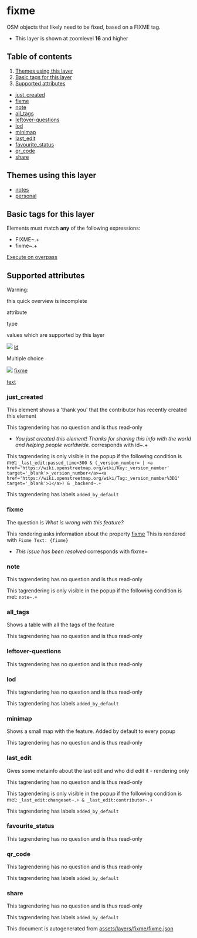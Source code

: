 [//]: # (WARNING: this file is automatically generated. Please find the sources at the bottom and edit those sources)

fixme
=====

OSM objects that likely need to be fixed, based on a FIXME tag.

*   This layer is shown at zoomlevel **16** and higher

Table of contents
-----------------

1.  [Themes using this layer](#-themes-using-this-layer-)
2.  [Basic tags for this layer](#-basic-tags-for-this-layer-)
3.  [Supported attributes](#-supported-attributes-)

*   [just\_created](#just_created)
*   [fixme](#fixme)
*   [note](#note)
*   [all\_tags](#all_tags)
*   [leftover-questions](#leftover-questions)
*   [lod](#lod)
*   [minimap](#minimap)
*   [last\_edit](#last_edit)
*   [favourite\_status](#favourite_status)
*   [qr\_code](#qr_code)
*   [share](#share)

Themes using this layer
-----------------------

*   [notes](https://mapcomplete.org/notes)
*   [personal](https://mapcomplete.org/personal)

Basic tags for this layer
-------------------------

Elements must match **any** of the following expressions:

*   FIXME~.+
*   fixme~.+

[Execute on overpass](http://overpass-turbo.eu/?Q=%5Bout%3Ajson%5D%5Btimeout%3A90%5D%3B%28%20%20%20%20nwr%5B%22FIXME%22%5D%28%7B%7Bbbox%7D%7D%29%3B%0A%20%20%20%20nwr%5B%22fixme%22%5D%28%7B%7Bbbox%7D%7D%29%3B%0A%29%3Bout%20body%3B%3E%3Bout%20skel%20qt%3B)

Supported attributes
--------------------

Warning:

this quick overview is incomplete

attribute

type

values which are supported by this layer

[![](https://mapcomplete.org/assets/svg/statistics.svg)](https://taginfo.openstreetmap.org/keys/id#values) [id](https://wiki.openstreetmap.org/wiki/Key:id)

Multiple choice

[![](https://mapcomplete.org/assets/svg/statistics.svg)](https://taginfo.openstreetmap.org/keys/fixme#values) [fixme](https://wiki.openstreetmap.org/wiki/Key:fixme)

[text](../SpecialInputElements.md#text)

[](https://wiki.openstreetmap.org/wiki/Tag:fixme%3D)

### just\_created

This element shows a 'thank you' that the contributor has recently created this element

This tagrendering has no question and is thus read-only

*   _You just created this element! Thanks for sharing this info with the world and helping people worldwide._ corresponds with id~.+

This tagrendering is only visible in the popup if the following condition is met: `_last_edit:passed_time<300 & (_version_number= | <a href='https://wiki.openstreetmap.org/wiki/Key:_version_number' target='_blank'>_version_number</a>=<a href='https://wiki.openstreetmap.org/wiki/Tag:_version_number%3D1' target='_blank'>1</a>) & _backend~.+`

This tagrendering has labels `added_by_default`

### fixme

The question is _What is wrong with this feature?_

This rendering asks information about the property [fixme](https://wiki.openstreetmap.org/wiki/Key:fixme) This is rendered with `Fixme Text: {fixme}`

*   _This issue has been resolved_ corresponds with fixme=

### note

This tagrendering has no question and is thus read-only

This tagrendering is only visible in the popup if the following condition is met: `note~.+`

### all\_tags

Shows a table with all the tags of the feature

This tagrendering has no question and is thus read-only

### leftover-questions

This tagrendering has no question and is thus read-only

### lod

This tagrendering has no question and is thus read-only

This tagrendering has labels `added_by_default`

### minimap

Shows a small map with the feature. Added by default to every popup

This tagrendering has no question and is thus read-only

### last\_edit

Gives some metainfo about the last edit and who did edit it - rendering only

This tagrendering has no question and is thus read-only

This tagrendering is only visible in the popup if the following condition is met: `_last_edit:changeset~.+ & _last_edit:contributor~.+`

This tagrendering has labels `added_by_default`

### favourite\_status

This tagrendering has no question and is thus read-only

### qr\_code

This tagrendering has no question and is thus read-only

This tagrendering has labels `added_by_default`

### share

This tagrendering has no question and is thus read-only

This tagrendering has labels `added_by_default`

This document is autogenerated from [assets/layers/fixme/fixme.json](https://github.com/pietervdvn/MapComplete/blob/develop/assets/layers/fixme/fixme.json)
